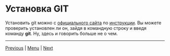 # Установка GIT

 Установить git можно с [официального сайта](https://git-scm.com/download) по [инструкции](https://git-scm.com/book/ru/v2/%D0%92%D0%B2%D0%B5%D0%B4%D0%B5%D0%BD%D0%B8%D0%B5-%D0%A3%D1%81%D1%82%D0%B0%D0%BD%D0%BE%D0%B2%D0%BA%D0%B0-Git).
Вы можете проверить установлен ли он, зайдя в командную строку и введя команду **git**. Ну, здесь и говорить больше не о чем.

---
[Previous](./Page1.md) | [Menu](readme.md) | [Next](Page3.md)